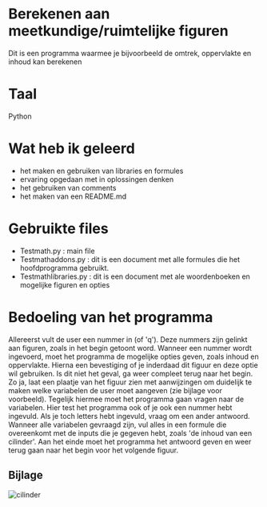 # Berekenen aan meetkundige/ruimtelijke figuren
Dit is een programma waarmee je bijvoorbeeld de omtrek, oppervlakte en inhoud kan berekenen

# Taal
Python

# Wat heb ik geleerd

 * het maken en gebruiken van libraries en formules
 * ervaring opgedaan met in oplossingen denken
 * het gebruiken van comments
 * het maken van een README.md

# Gebruikte files

 * Testmath.py : main file
 * Testmathaddons.py : dit is een document met alle formules die het hoofdprogramma gebruikt. 
 * Testmathlibraries.py : dit is een document met ale woordenboeken en mogelijke figuren en opties


# Bedoeling van het programma
Allereerst vult de user een nummer in (of 'q'). Deze nummers zijn gelinkt aan figuren, zoals in het begin getoont word.
Wanneer een nummer wordt ingevoerd, moet het programma de mogelijke opties geven, zoals inhoud en oppervlakte.
Hierna een bevestiging of je inderdaad dit figuur en deze optie wil gebruiken. Is dit niet het geval, ga weer compleet terug naar het begin.
Zo ja, laat een plaatje van het figuur zien met aanwijzingen om duidelijk te maken welke variabelen de user moet aangeven (zie bijlage voor voorbeeld).
Tegelijk hiermee moet het programma gaan vragen naar de variabelen. Hier test het programma ook of je ook een nummer hebt ingevuld.
Als je toch letters hebt ingevuld, vraag om een ander antwoord. 
Wanneer alle variabelen gevraagd zijn, vul alles in een formule die overeenkomt met de inputs die je gegeven hebt, zoals 'de inhoud van een cilinder'.
Aan het einde moet het programma het antwoord geven en weer terug gaan naar het begin voor het volgende figuur.

## Bijlage
![cilinder](https://user-images.githubusercontent.com/107985687/203515199-c30a2d5c-910a-46ca-b0c6-110fe0299767.jpeg)
